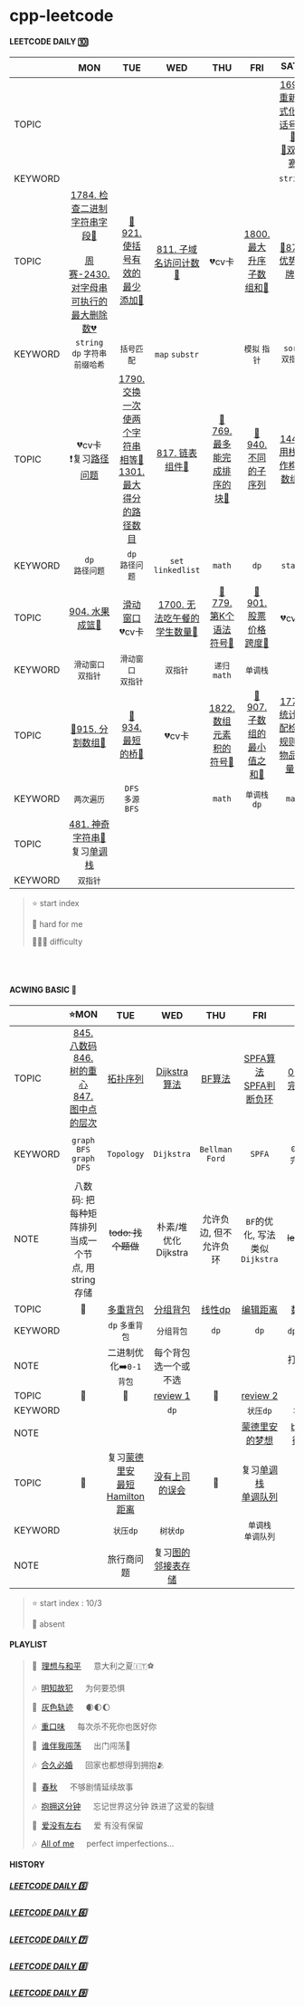 # cpp-leetcode

#### LEETCODE DAILY 🔟
|       |MON|TUE|WED|THU|FRI|SAT⭐|SUN|
|  ---  |:-:|:-:|:-:|:-:|:-:|:-:|:-:|
|TOPIC  ||||||[1694. 重新格式化电话号码💚](/workspace/1694.%E9%87%8D%E6%96%B0%E6%A0%BC%E5%BC%8F%E5%8C%96%E7%94%B5%E8%AF%9D%E5%8F%B7%E7%A0%81.cpp)<br/>[🍬双周赛](/record/Oct-Biweek-1.md)|[📌777. 在LR字符串中交换相邻字符🧡](/workspace/777.%E5%9C%A8lr%E5%AD%97%E7%AC%A6%E4%B8%B2%E4%B8%AD%E4%BA%A4%E6%8D%A2%E7%9B%B8%E9%82%BB%E5%AD%97%E7%AC%A6.cpp)<br/>[🍬周赛](/record/Oct-Weekly-1.md)|
|KEYWORD|   |   |   |   |   |`string`|`swap`|
|TOPIC  |[1784. 检查二进制字符串字段💚](/workspace/1784.%E6%A3%80%E6%9F%A5%E4%BA%8C%E8%BF%9B%E5%88%B6%E5%AD%97%E7%AC%A6%E4%B8%B2%E5%AD%97%E6%AE%B5.cpp)<br/><br/>[周赛-2430. 对字母串可执行的最大删除数💔](/acwing/Section%202/acwing%20-%20%E5%AD%97%E7%AC%A6%E4%B8%B2%E5%89%8D%E7%BC%80%E5%93%88%E5%B8%8C.md)|[📌921. 使括号有效的最少添加🧡](/workspace/921.%E4%BD%BF%E6%8B%AC%E5%8F%B7%E6%9C%89%E6%95%88%E7%9A%84%E6%9C%80%E5%B0%91%E6%B7%BB%E5%8A%A0.cpp)|[811. 子域名访问计数🧡](/workspace/811.%E5%AD%90%E5%9F%9F%E5%90%8D%E8%AE%BF%E9%97%AE%E8%AE%A1%E6%95%B0.cpp)|💔cv卡|[1800. 最大升序子数组和💚](/workspace/1800.%E6%9C%80%E5%A4%A7%E5%8D%87%E5%BA%8F%E5%AD%90%E6%95%B0%E7%BB%84%E5%92%8C.cpp)|[📌870. 优势洗牌🧡](/workspace/870.%E4%BC%98%E5%8A%BF%E6%B4%97%E7%89%8C.cpp)|[📌856. 括号的分数🧡](/workspace/856.%E6%8B%AC%E5%8F%B7%E7%9A%84%E5%88%86%E6%95%B0.cpp)<br/>[🍬周赛](/record/Oct-Weekly-2.md)|
|KEYWORD|`string`<br/>`dp` `字符串前缀哈希`|`括号匹配`|`map` `substr`|  |`模拟` `指针`|`sort` `双指针`|`stack`|
|TOPIC  |💔cv卡<br/>❗️复习[路径问题](/markdown/%E4%B8%93%E9%A2%98%20-%20DP%20-%20%E8%B7%AF%E5%BE%84%E9%97%AE%E9%A2%98.md)|[1790. 交换一次使两个字符串相等💚](/workspace/1790.%E4%BB%85%E6%89%A7%E8%A1%8C%E4%B8%80%E6%AC%A1%E5%AD%97%E7%AC%A6%E4%B8%B2%E4%BA%A4%E6%8D%A2%E8%83%BD%E5%90%A6%E4%BD%BF%E4%B8%A4%E4%B8%AA%E5%AD%97%E7%AC%A6%E4%B8%B2%E7%9B%B8%E7%AD%89.cpp)<br/>[1301. 最大得分的路径数目](/workspace/1301.%E6%9C%80%E5%A4%A7%E5%BE%97%E5%88%86%E7%9A%84%E8%B7%AF%E5%BE%84%E6%95%B0%E7%9B%AE.cpp)|[817. 链表组件🧡](/workspace/817.%E9%93%BE%E8%A1%A8%E7%BB%84%E4%BB%B6.cpp)|[📌769. 最多能完成排序的块🧡](/workspace/769.%E6%9C%80%E5%A4%9A%E8%83%BD%E5%AE%8C%E6%88%90%E6%8E%92%E5%BA%8F%E7%9A%84%E5%9D%97.cpp)|[📌940. 不同的子序列](/markdown/LC940.%20%E4%B8%8D%E5%90%8C%E7%9A%84%E5%AD%90%E5%BA%8F%E5%88%97II.md💔)|[1441. 用栈操作构建数组💚](/workspace/1441.%E7%94%A8%E6%A0%88%E6%93%8D%E4%BD%9C%E6%9E%84%E5%BB%BA%E6%95%B0%E7%BB%84.cpp)|[886. 可能的二分法🧡](/workspace/886.%E5%8F%AF%E8%83%BD%E7%9A%84%E4%BA%8C%E5%88%86%E6%B3%95.cpp)<br/>[🍬周赛](/record/Oct-Weekly-3.md)|
|KEYWORD|`dp`<br/>`路径问题`|`dp`<br/>`路径问题`|`set`<br/>`linkedlist`|`math`|`dp`|`stack`|`并查集`<br/>`滑动窗口` `双指针`|
|TOPIC  |[904. 水果成篮🧡](/workspace/904.%E6%B0%B4%E6%9E%9C%E6%88%90%E7%AF%AE.cpp)|[滑动窗口](/markdown/%E4%B8%93%E9%A2%98%20-%20%E6%BB%91%E5%8A%A8%E7%AA%97%E5%8F%A3.md)<br/>💔cv卡|[1700. 无法吃午餐的学生数量💚](/workspace/1700.%E6%97%A0%E6%B3%95%E5%90%83%E5%8D%88%E9%A4%90%E7%9A%84%E5%AD%A6%E7%94%9F%E6%95%B0%E9%87%8F.cpp)|[📌779. 第K个语法符号🧡](/markdown/LC779.%20第K个语法符号.md)|[📌901. 股票价格跨度🧡](/workspace/901.%E8%82%A1%E7%A5%A8%E4%BB%B7%E6%A0%BC%E8%B7%A8%E5%BA%A6.cpp)|💔cv卡|[1768. 交替合并字符串💚](https://leetcode.cn/problems/merge-strings-alternately/)<br/>[🍬周赛](/record/Oct-Weekly-4.md)|
|KEYWORD|`滑动窗口`<br/>`双指针`|`滑动窗口`<br/>`双指针`|`双指针`|`递归`<br/>`math`|`单调栈`||`dp` `中位数贪心`|
|TOPIC  |[📌915. 分割数组🧡](/workspace/915.%E5%88%86%E5%89%B2%E6%95%B0%E7%BB%84.cpp)|[📌934. 最短的桥🧡](/workspace/934.%E6%9C%80%E7%9F%AD%E7%9A%84%E6%A1%A5.cpp)|💔cv卡|[1822. 数组元素积的符号💚](https://leetcode.cn/problems/sign-of-the-product-of-an-array/)|[📌907. 子数组的最小值之和🧡](https://github.com/MyLeetCodeRecord/cpp-leetcode/blob/master/markdown/%E4%B8%93%E9%A2%98%20-%20%E5%8D%95%E8%B0%83%E6%A0%88.md#lc907-%E5%AD%90%E6%95%B0%E7%BB%84%E7%9A%84%E6%9C%80%E5%B0%8F%E5%80%BC%E4%B9%8B%E5%92%8C)|[1773. 统计匹配检索规则的物品数量💚](https://leetcode.cn/problems/count-items-matching-a-rule/)|[784. 字母大小写全排列🧡](/workspace/784.%E5%AD%97%E6%AF%8D%E5%A4%A7%E5%B0%8F%E5%86%99%E5%85%A8%E6%8E%92%E5%88%97.cpp)|
|KEYWORD|`两次遍历`|`DFS`<br/>`多源BFS`||`math`|`单调栈`<br/>`dp`|`map`|`backtrack`|
|TOPIC  |[481. 神奇字符串🧡](/workspace/481.%E7%A5%9E%E5%A5%87%E5%AD%97%E7%AC%A6%E4%B8%B2.cpp)<br/>复习[单调栈](/markdown/%E4%B8%93%E9%A2%98%20-%20%E5%8D%95%E8%B0%83%E6%A0%88.md)|
|KEYWORD|`双指针`|

> ⭐ start index
> 
> 📌 hard for me
> 
> 💚🧡💔 difficulty

<br/><br/>

#### ACWING BASIC 🦄
|       |⭐MON|TUE|WED|THU|FRI|SAT|SUN|
|  ---  |:-:|:-:|:-:|:-:|:-:|:-:|:-:|
|TOPIC  |[845. 八数码](/acwing/Section%203/2_%E5%85%AB%E6%95%B0%E7%A0%81.cpp)<br/>[846. 树的重心](/acwing/Section%203/3_%E6%A0%91%E7%9A%84%E9%87%8D%E5%BF%83.cpp)<br/>[847. 图中点的层次](/acwing/Section%203/4_%E5%9B%BE%E4%B8%AD%E7%82%B9%E7%9A%84%E5%B1%82%E6%AC%A1_BFS.cpp)|[拓扑序列](/acwing/Section%203/acwing%20-%20%E6%8B%93%E6%89%91%E5%BA%8F%E5%88%97.md)|[Dijkstra算法](/acwing/Section%203/acwing%20-%20%E6%9C%80%E7%9F%AD%E8%B7%AF%E9%97%AE%E9%A2%98%20-%20Dijkstra.md)|[BF算法](/acwing/Section%203/acwing%20-%20最短路问题%20-%20Bellman%20Ford.md)|[SPFA算法](/acwing/Section%203/acwing%20-%20最短路问题%20-%20SPFA.md)<br/>[SPFA判断负环](/acwing/Section%203/8_SPFA判断负环.cpp)|[0-1背包](/markdown/%E4%B8%93%E9%A2%98%20-%200-1%E8%83%8C%E5%8C%85.md)<br/>[完全背包](/markdown/%E4%B8%93%E9%A2%98%20-%20%E5%AE%8C%E5%85%A8%E8%83%8C%E5%8C%85.md)|[力扣背包题目](https://programmercarl.com/%E8%83%8C%E5%8C%85%E7%90%86%E8%AE%BA%E5%9F%BA%E7%A1%8001%E8%83%8C%E5%8C%85-1.html)|
|KEYWORD|`graph BFS`<br/>`graph DFS`|`Topology`|`Dijkstra`|`Bellman Ford`|`SPFA`|`0-1背包`<br/>`完全背包`|`0-1背包` `完全背包`|
|NOTE   |八数码: 把每种矩阵排列当成一个节点, 用string存储|~~todo: 找个题做~~|朴素/堆优化Dijkstra|允许负边, 但不允许负环|`BF`的优化, 写法类似`Dijkstra`|~~todo: leetcode背包~~|这`图`真不是人做的, `dp`先💃|
|TOPIC  |📅|[多重背包](/markdown/%E4%B8%93%E9%A2%98%20-%20%E8%83%8C%E5%8C%85%20-%20%E5%A4%9A%E9%87%8D%E8%83%8C%E5%8C%85.md)|[分组背包](/acwing/Section%205/1_%E5%88%86%E7%BB%84%E8%83%8C%E5%8C%85.cpp)|[线性dp](/acwing/Section%205/acwing%20-%20%E7%BA%BF%E6%80%A7dp.md)|[编辑距离](/markdown/%E4%B8%93%E9%A2%98%20-%20DP%20-%20%E5%8F%8C%E5%BA%8F%E5%88%97.md)|[数位dp](/acwing/Section%205/acwing%20-%20%E6%95%B0%E4%BD%8Ddp.md)||
|KEYWORD||`dp` `多重背包`|`分组背包`|`dp`|`dp`|`dp` `数位dp`||
|NOTE   ||二进制优化➡️`0-1背包`|每个背包选一个或不选|||打卡翻车现场||
|TOPIC  |📅|📅|[review 1](/acwing/Section%205/review%201.md)|📅|[review 2](/acwing/Section%205/review%202.md)||📅|
|KEYWORD|||`dp`||`状压dp`|`状压dp`||
|NOTE   |||||[蒙德里安的梦想](/acwing/Section%205/acwing%20-%20%E7%8A%B6%E5%8E%8Bdp.md)|[b站-蒙德里安](https://www.bilibili.com/video/BV1cv411b7EG/?spm_id_from=333.337.search-card.all.click&vd_source=e60de8162f155cdd464b9f11c355e633)|周赛了...|
|TOPIC  |📅|复习[蒙德里安](/acwing/Section%205/acwing%20-%20%E7%8A%B6%E5%8E%8Bdp.md)<br/>[最短Hamilton距离](/acwing/Section%205/acwing%20-%20%E7%8A%B6%E5%8E%8Bdp.md)|[没有上司的误会](/acwing/Section%205/acwing%20-%20%E6%A0%91%E7%8A%B6dp.md)|📅|复习[单调栈](/markdown/%E4%B8%93%E9%A2%98%20-%20%E5%8D%95%E8%B0%83%E6%A0%88.md)<br/>[单调队列](/acwing/Section%202/acwing%20-%20%E5%8D%95%E8%B0%83%E9%98%9F%E5%88%97.md)
|KEYWORD||`状压dp`|`树状dp`||`单调栈`<br/>`单调队列`|
|NOTE   ||旅行商问题|复习[图的邻接表存储](/acwing/Section%203/acwing%20-%20%E5%9B%BE%E7%9A%84%E9%82%BB%E6%8E%A5%E8%A1%A8%E5%AD%98%E5%82%A8.md)|

> ⭐ start index : 10/3
> 
> 📅 absent


#### PLAYLIST
> 🎵&nbsp; [理想与和平](https://c.y.qq.com/base/fcgi-bin/u?__=qhAnLq) &emsp; 意大利之夏🇮🇹⚽️
> 
> 🎶&nbsp; [明知故犯](https://c.y.qq.com/base/fcgi-bin/u?__=PIlt1J) &emsp; 为何要恐惧
> 
> 🎵&nbsp; [灰色轨迹](https://c.y.qq.com/base/fcgi-bin/u?__=2KAow) &emsp; 🌒🌓🌔
> 
> 🎶&nbsp; [重口味](https://c.y.qq.com/base/fcgi-bin/u?__=NGTgp43) &emsp; 每次杀不死你也医好你
> 
> 🎵&nbsp; [谁伴我闯荡](https://c.y.qq.com/base/fcgi-bin/u?__=slIip) &emsp; 出门闯荡🎒
> 
> 🎶&nbsp; [合久必婚](https://c.y.qq.com/base/fcgi-bin/u?__=HLgM54G) &emsp; 回家也都想得到拥抱🫂
> 
> 🎵&nbsp; [春秋](https://c.y.qq.com/base/fcgi-bin/u?__=O48S4D) &emsp; 不够剧情延续故事
> 
> 🎶&nbsp; [抱拥这分钟](https://c.y.qq.com/base/fcgi-bin/u?__=xsE6G4) &emsp; 忘记世界这分钟 跌进了这爱的裂缝
> 
> 🎵&nbsp; [爱没有左右](https://c.y.qq.com/base/fcgi-bin/u?__=5wO1qOW) &emsp; 爱 有没有保留
> 
> 🎶&nbsp; [All of me](https://c.y.qq.com/base/fcgi-bin/u?__=9wOw4b) &emsp; perfect imperfections...


#### HISTORY
##### [LEETCODE DAILY 5️⃣](/record/2022-05.md)

##### [LEETCODE DAILY 6️⃣](/record/2022-06.md)

##### [LEETCODE DAILY 7️⃣](/record/2022-07.md)

##### [LEETCODE DAILY 8️⃣](/record/2022-08.md)

##### [LEETCODE DAILY 9️⃣](/record/2022-09.md)